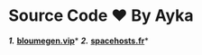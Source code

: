 # Source Code ♥️ By Ayka

***1.*** **[bloumegen.vip](https://bloumegen.vip/)***
***2.*** **[spacehosts.fr](https://spacehosts.fr/)***
